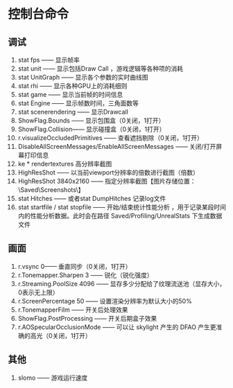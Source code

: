 # 控制台命令
## 调试
1. stat fps —— 显示帧率
2. stat unit —— 显示包括Draw Call ，游戏逻辑等各种项的消耗
3. stat UnitGraph —— 显示各个参数的实时曲线图
4. stat rhi —— 显示各种GPU上的消耗细则
5. stat game —— 显示当前帧的时间信息
6. stat Engine —— 显示帧数时间，三角面数等
7. stat scenerendering —— 显示Drawcall
8. ShowFlag.Bounds —— 显示包围盒（0关闭，1打开）
9. ShowFlag.Collision—— 显示碰撞盒（0关闭，1打开）
10. r.visualizeOccludedPrimitives —— 查看遮挡剔除（0关闭，1打开）
11. DisableAllScreenMessages/EnableAllScreenMessages —— 关闭/打开屏幕打印信息
12. ke * rendertextures 高分辨率截图
13. HighResShot  —— 以当前viewport分辨率的倍数进行截图（倍数）
14. HighResShot 3840x2160 —— 指定分辨率截图【图片存储位置：\Saved\Screenshots\】
15. stat Hitches —— 或者stat DumpHitches 记录log文件
16. stat startfile / stat stopfile —— 开始/结束统计性能分析  ，用于记录某段时间内的性能分析数据。此时会在路径 Saved/Profiling/UnrealStats 下生成数据文件
## 画面
1. r.vsync 0—— 垂直同步（0关闭，1打开）
2. r.Tonemapper.Sharpen 3 —— 锐化（锐化强度）
3. r.Streaming.PoolSize 4096 —— 显存多少分配给了纹理流送池（显存大小，0表示无上限）
4. r.ScreenPercentage 50 —— 设置渲染分辨率为默认大小的50%
5. r.TonemapperFilm —— 开关后处理效果
6. ShowFlag.PostProcessing —— 开关后期盒子效果
7. r.AOSpecularOcclusionMode —— 可以让 skylight 产生的 DFAO 产生更准确的高光（0关闭，1打开）
## 其他
1. slomo —— 游戏运行速度
